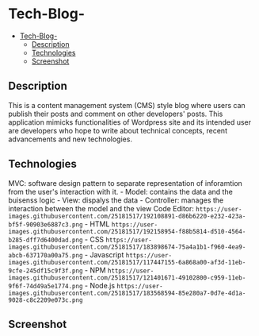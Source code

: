 # Tech-Blog-

- [Tech-Blog-](#tech-blog-)
  - [Description](#description)
  - [Technologies](#technologies)
  - [Screenshot](#screenshot)


## Description 
This is a content management system (CMS) style blog where users can publish their posts and comment on other developers' posts. This application mimicks functionalities of Wordpress site and its intended user are developers who hope to write about technical concepts, recent advancements and new technologies. 

## Technologies 

MVC: software design pattern to separate representation of inforamtion from the user's interaction with it. 
    - Model: contains the data and the buisenss logic 
    - View: dispalys the data 
    - Controller: manages the interaction between the model and the view 
Code Editor: `https://user-images.githubusercontent.com/25181517/192108891-d86b6220-e232-423a-bf5f-90903e6887c3.png`
    - HTML `https://user-images.githubusercontent.com/25181517/192158954-f88b5814-d510-4564-b285-dff7d6400dad.png`
    - CSS `https://user-images.githubusercontent.com/25181517/183898674-75a4a1b1-f960-4ea9-abcb-637170a00a75.png`
    - Javascript `https://user-images.githubusercontent.com/25181517/117447155-6a868a00-af3d-11eb-9cfe-245df15c9f3f.png`
    - NPM `https://user-images.githubusercontent.com/25181517/121401671-49102800-c959-11eb-9f6f-74d49a5e1774.png`
    - Node.js `https://user-images.githubusercontent.com/25181517/183568594-85e280a7-0d7e-4d1a-9028-c8c2209e073c.png`

## Screenshot 